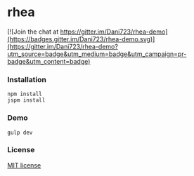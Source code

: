 # rhea

[![Join the chat at https://gitter.im/Dani723/rhea-demo](https://badges.gitter.im/Dani723/rhea-demo.svg)](https://gitter.im/Dani723/rhea-demo?utm_source=badge&utm_medium=badge&utm_campaign=pr-badge&utm_content=badge)

### Installation

```
npm install
jspm install
```

### Demo

```
gulp dev
```

### License

[MIT license](LICENSE)
